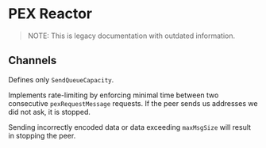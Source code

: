 # PEX Reactor

> NOTE: This is legacy documentation with outdated information.

## Channels

Defines only `SendQueueCapacity`.

Implements rate-limiting by enforcing minimal time between two consecutive
`pexRequestMessage` requests. If the peer sends us addresses we did not ask,
it is stopped.

Sending incorrectly encoded data or data exceeding `maxMsgSize` will result
in stopping the peer.
